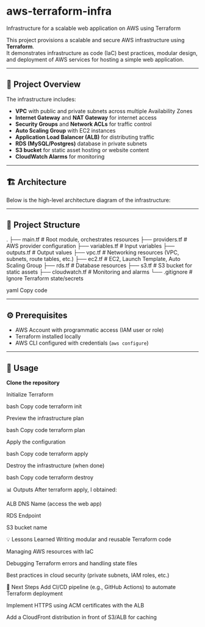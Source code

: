 # aws-terraform-infra
Infrastructure for a scalable web application on AWS using Terraform


This project provisions a scalable and secure AWS infrastructure using **Terraform**.  
It demonstrates infrastructure as code (IaC) best practices, modular design, and deployment of AWS services for hosting a simple web application.

---

## 🚀 Project Overview
The infrastructure includes:
- **VPC** with public and private subnets across multiple Availability Zones  
- **Internet Gateway** and **NAT Gateway** for internet access  
- **Security Groups** and **Network ACLs** for traffic control  
- **Auto Scaling Group** with EC2 instances  
- **Application Load Balancer (ALB)** for distributing traffic  
- **RDS (MySQL/Postgres)** database in private subnets  
- **S3 bucket** for static asset hosting or website content  
- **CloudWatch Alarms** for monitoring  

---

## 🏗️ Architecture
Below is the high-level architecture diagram of the infrastructure:  



---

## 📂 Project Structure
.
├── main.tf # Root module, orchestrates resources
├── providers.tf # AWS provider configuration
├── variables.tf # Input variables
├── outputs.tf # Output values
├── vpc.tf # Networking resources (VPC, subnets, route tables, etc.)
├── ec2.tf # EC2, Launch Template, Auto Scaling Group
├── rds.tf # Database resources
├── s3.tf # S3 bucket for static assets
├── cloudwatch.tf # Monitoring and alarms
└── .gitignore # Ignore Terraform state/secrets

yaml
Copy code

---

## ⚙️ Prerequisites
- AWS Account with programmatic access (IAM user or role)  
- Terraform installed locally  
- AWS CLI configured with credentials (`aws configure`)  

---

## 🔧 Usage

**Clone the repository**
  
Initialize Terraform

bash
Copy code
terraform init

Preview the infrastructure plan

bash
Copy code
terraform plan

Apply the configuration

bash
Copy code
terraform apply

Destroy the infrastructure (when done)

bash
Copy code
terraform destroy

📊 Outputs
After terraform apply, I obtained:

ALB DNS Name (access the web app)

RDS Endpoint

S3 bucket name

💡 Lessons Learned
Writing modular and reusable Terraform code

Managing AWS resources with IaC

Debugging Terraform errors and handling state files

Best practices in cloud security (private subnets, IAM roles, etc.)

📌 Next Steps
Add CI/CD pipeline (e.g., GitHub Actions) to automate Terraform deployment

Implement HTTPS using ACM certificates with the ALB

Add a CloudFront distribution in front of S3/ALB for caching
